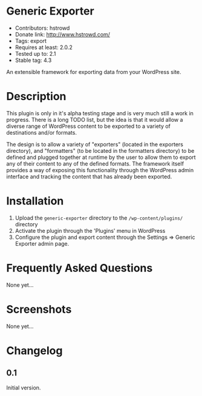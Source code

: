 Generic Exporter
==============
* Contributors: hstrowd
* Donate link: http://www.hstrowd.com/
* Tags: export
* Requires at least: 2.0.2
* Tested up to: 2.1
* Stable tag: 4.3

An extensible framework for exporting data from your WordPress site.

Description 
==============

This plugin is only in it's alpha testing stage and is very much still a work in progress. There is a long TODO list, but the idea is that it would allow a diverse range of WordPress content to be exported to a variety of destinations and/or formats.

The design is to allow a variety of "exporters" (located in the exporters directory), and "formatters" (to be located in the formatters directory) to be defined and plugged together at runtime by the user to allow them to export any of their content to any of the defined formats. The framework itself provides a way of exposing this functionality through the WordPress admin interface and tracking the content that has already been exported.

Installation
==============

1. Upload the `generic-exporter` directory to the `/wp-content/plugins/` directory
1. Activate the plugin through the 'Plugins' menu in WordPress
1. Configure the plugin and export content through the Settings => Generic Exporter admin page.

Frequently Asked Questions
==============

None yet...

Screenshots
==============

None yet...

Changelog
==============

0.1
--------------
Initial version.
